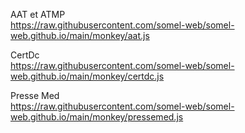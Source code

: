 AAT et ATMP  
https://raw.githubusercontent.com/somel-web/somel-web.github.io/main/monkey/aat.js  

CertDc  
https://raw.githubusercontent.com/somel-web/somel-web.github.io/main/monkey/certdc.js

Presse Med  
https://raw.githubusercontent.com/somel-web/somel-web.github.io/main/monkey/pressemed.js
